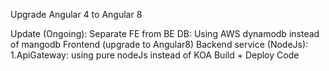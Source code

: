 Upgrade Angular 4 to Angular 8

Update (Ongoing):
    Separate FE from BE
    DB: Using AWS dynamodb instead of mangodb
    Frontend (upgrade to Angular8)
    Backend service (NodeJs): 
        1.ApiGateway: using pure nodeJs instead of KOA 
    Build + Deploy Code



